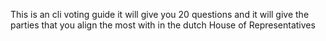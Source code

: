 This is an cli voting guide it will give you 20 questions and it will give the parties that you align the most with in the dutch House of Representatives 